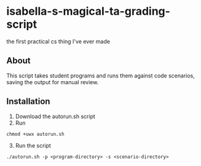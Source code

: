 # isabella-s-magical-ta-grading-script
the first practical cs thing I've ever made

## About
This script takes student programs and runs them against code scenarios, saving the output for manual review.

## Installation
1. Download the autorun.sh script
2. Run
```
chmod +uwx autorun.sh
```
3. Run the script
```
./autorun.sh -p <program-directory> -s <scenario-directory>
```
